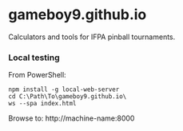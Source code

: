 # gameboy9.github.io
Calculators and tools for IFPA pinball tournaments.

### Local testing

From PowerShell:

```
npm install -g local-web-server
cd C:\Path\To\gameboy9.github.io\
ws --spa index.html
```

Browse to: http://machine-name:8000
